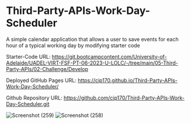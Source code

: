 # Third-Party-APIs-Work-Day-Scheduler
A simple calendar application that allows a user to save events for each hour of a typical working day by modifying starter code

Starter-Code URL:
https://git.bootcampcontent.com/University-of-Adelaide/UADEL-VIRT-FSF-PT-06-2023-U-LOLC/-/tree/main/05-Third-Party-APIs/02-Challenge/Develop

Deployed GitHub Pages URL:
https://cip170.github.io/Third-Party-APIs-Work-Day-Scheduler/

Github Repository URL:
https://github.com/cip170/Third-Party-APIs-Work-Day-Scheduler.git


![Screenshot (259)](https://github.com/cip170/Third-Party-APIs-Work-Day-Scheduler/assets/134829009/7e5d1abe-b6c4-486e-9f7a-0f3165ea91d2)
![Screenshot (258)](https://github.com/cip170/Third-Party-APIs-Work-Day-Scheduler/assets/134829009/de756ad9-8604-42e0-bcd8-a57cbf6034b1)
